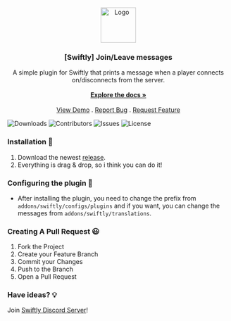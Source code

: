 <br/>
<p align="center">
  <a href="https://github.com/moongetsu/swiftly_joinleave">
    <img src="https://media.discordapp.net/attachments/979452783466000466/1168236894652469248/Swiftly_Logo.png?ex=6575f264&is=65637d64&hm=dd2834983bebeab98d7febd44bb3bd20e9aded13ecefac63cc990b222a9d9e9e&=&format=webp&quality=lossless&width=468&height=468" alt="Logo" width="80" height="80">
  </a>

  <h3 align="center">[Swiftly] Join/Leave messages</h3>

  <p align="center">
    A simple plugin for Swiftly that prints a message when a player connects on/disconnects from the server.
    <br/>
    <br/>
    <a href="https://github.com/moongetsu/swiftly_joinleave"><strong>Explore the docs »</strong></a>
    <br/>
    <br/>
    <a href="https://github.com/moongetsu/swiftly_joinleave">View Demo</a>
    .
    <a href="https://github.com/moongetsu/swiftly_joinleave/issues">Report Bug</a>
    .
    <a href="https://github.com/moongetsu/swiftly_joinleave/issues">Request Feature</a>
  </p>
</p>

![Downloads](https://img.shields.io/github/downloads/moongetsu/swiftly_joinleave/total) ![Contributors](https://img.shields.io/github/contributors/moongetsu/swiftly_joinleave?color=dark-green) ![Issues](https://img.shields.io/github/issues/moongetsu/swiftly_joinleave) ![License](https://img.shields.io/github/license/moongetsu/swiftly_joinleave) 

### Installation 👀

1. Download the newest [release](https://github.com/moongetsu/swiftly_joinleave/releases).
2. Everything is drag & drop, so i think you can do it!

### Configuring the plugin 🧐

* After installing the plugin, you need to change the prefix from `addons/swiftly/configs/plugins` and if you want, you can change the messages from `addons/swiftly/translations`.

### Creating A Pull Request 😃

1. Fork the Project
2. Create your Feature Branch
3. Commit your Changes
4. Push to the Branch
5. Open a Pull Request

### Have ideas? 💡
Join [Swiftly Discord Server](https://discord.gg/ESKNDx2CNB)!
